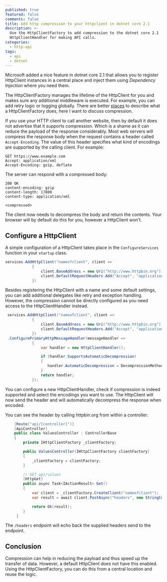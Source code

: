 ```yaml
---
published: true
featured: false
comments: false
title: Add http compression to your httpclient in dotnet core 2.1
description: >-
  Use the HttpClientFactory to add compression to the dotnet core 2.1
  HttpClientHandler for making API calls.
categories:
  - http-api
tags:
  - api
  - dotnet
---
```

Microsoft added a nice feature in dotnet core 2.1 that allows you to register HttpClient instances in a central place and inject them using _Dependency Injection_ where you need them.

The HttpClientFactory manages the lifetime of the HttpClient for you and makes sure any additional middleware is executed. For example, you can add retry logic or logging globally. There are better [places](https://docs.microsoft.com/en-us/aspnet/core/fundamentals/http-requests?view=aspnetcore-2.1) to describe what a HttpClientFactory does, here I want to discuss compression.

If you use your HTTP client to call another website, then by default it does not advertise that it supports compression. Which is a shame as it can reduce the payload of the response considerably. Most web servers will compress the response body when the request contains a header called `Accept-Encoding`. The value of this header specifies what kind of encodings are supported by the calling client. For example:

```
GET https://www.example.com
Accept: application/xml
Accept-Encoding: gzip, deflate
```

The server can respond with a compressed body:

```
200 OK
content-encoding: gzip
content-length: 17800
content-type: application/xml

<compressed>
```

The client now needs to decompress the body and return the contents. Your browser will by default do this for you, however a HttpClient won't.

## Configure a HttpClient

A simple configuration of a HttpClient takes place in the `ConfigureServices` function in your `startup` class. 

```csharp
services.AddHttpClient("nameofclient", client =>
            {
                client.BaseAddress = new Uri("http://www.httpbin.org");
                client.DefaultRequestHeaders.Add("Accept", "application/xml");
            })
```

Besides registering the HttpClient with a name and some default settings, you can add additional delegates like retry and exception handling. However, the compression cannot be directly configured as you need access to the HttpClientHandler instead.

```csharp
 services.AddHttpClient("nameofclient", client =>
            {
                client.BaseAddress = new Uri("http://www.httpbin.org");
                client.DefaultRequestHeaders.Add("Accept", "application/xml");
            })
 .ConfigurePrimaryHttpMessageHandler(messageHandler =>
            {
                var handler = new HttpClientHandler();

                if (handler.SupportsAutomaticDecompression)
                {
                   handler.AutomaticDecompression = DecompressionMethods.Deflate | DecompressionMethods.GZip;
                }
                return handler;
            });
```

You can configure a new HttpClientHandler, check if compression is indeed supported and select the encodings you want to use. The HttpClient will now send the header and will automatically decompress the response when encoded.

You can see the header by calling httpbin.org from within a controller:

```csharp
    [Route("api/[controller]")]
    [ApiController]
    public class ValuesController : ControllerBase
    {
        private IHttpClientFactory _clientFactory;

        public ValuesController(IHttpClientFactory clientFactory)
        {
            _clientFactory = clientFactory;
        }

        // GET api/values
        [HttpGet]
        public async Task<IActionResult> Get()
        {
            var client = _clientFactory.CreateClient("nameofclient");
            var result = await client.PostAsync("headers", new StringContent("")).ConfigureAwait(false);

            return Ok(result);
        }
     }
```

The `/headers` endpoint will echo back the supplied headers send to the endpoint.

## Conclusion

Compression can help in reducing the payload and thus speed up the transfer of data. However, a default HttpClient does not have this enabled. Using the HttpClientFactory, you can do this from a central location and reuse the logic.